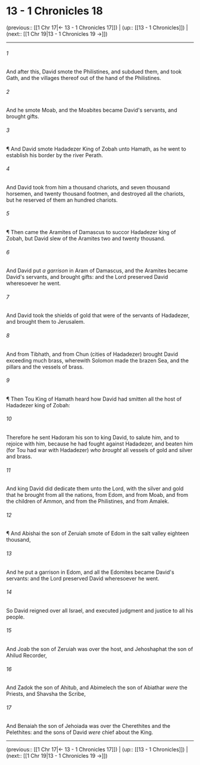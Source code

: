# 13 - 1 Chronicles 18

(previous:: [[1 Chr 17|← 13 - 1 Chronicles 17]]) | (up:: [[13 - 1 Chronicles]]) | (next:: [[1 Chr 19|13 - 1 Chronicles 19 →]])

***


###### 1 
And after this, David smote the Philistines, and subdued them, and took Gath, and the villages thereof out of the hand of the Philistines. 

###### 2 
And he smote Moab, and the Moabites became David's servants, and brought gifts. 

###### 3 
¶ And David smote Hadadezer King of Zobah unto Hamath, as he went to establish his border by the river Perath. 

###### 4 
And David took from him a thousand chariots, and seven thousand horsemen, and twenty thousand footmen, and destroyed all the chariots, but he reserved of them an hundred chariots. 

###### 5 
¶ Then came the Aramites of Damascus to succor Hadadezer king of Zobah, but David slew of the Aramites two and twenty thousand. 

###### 6 
And David put _a garrison_ in Aram of Damascus, and the Aramites became David's servants, and brought gifts: and the Lord preserved David wheresoever he went. 

###### 7 
And David took the shields of gold that were of the servants of Hadadezer, and brought them to Jerusalem. 

###### 8 
And from Tibhath, and from Chun (cities of Hadadezer) brought David exceeding much brass, wherewith Solomon made the brazen Sea, and the pillars and the vessels of brass. 

###### 9 
¶ Then Tou King of Hamath heard how David had smitten all the host of Hadadezer king of Zobah: 

###### 10 
Therefore he sent Hadoram his son to king David, to salute him, and to rejoice with him, because he had fought against Hadadezer, and beaten him (for Tou had war with Hadadezer) _who brought_ all vessels of gold and silver and brass. 

###### 11 
And king David did dedicate them unto the Lord, with the silver and gold that he brought from all the nations, from Edom, and from Moab, and from the children of Ammon, and from the Philistines, and from Amalek. 

###### 12 
¶ And Abishai the son of Zeruiah smote of Edom in the salt valley eighteen thousand, 

###### 13 
And he put a garrison in Edom, and all the Edomites became David's servants: and the Lord preserved David wheresoever he went. 

###### 14 
So David reigned over all Israel, and executed judgment and justice to all his people. 

###### 15 
And Joab the son of Zeruiah was over the host, and Jehoshaphat the son of Ahilud Recorder, 

###### 16 
And Zadok the son of Ahitub, and Abimelech the son of Abiathar _were_ the Priests, and Shavsha the Scribe, 

###### 17 
And Benaiah the son of Jehoiada was over the Cherethites and the Pelethites: and the sons of David _were_ chief about the King.

***

(previous:: [[1 Chr 17|← 13 - 1 Chronicles 17]]) | (up:: [[13 - 1 Chronicles]]) | (next:: [[1 Chr 19|13 - 1 Chronicles 19 →]])
